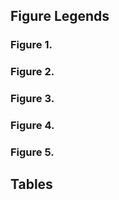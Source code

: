 ## Figure Legends

### **Figure 1.** 

### **Figure 2.** 

### **Figure 3.** 

### **Figure 4.** 

### **Figure 5.** 




## Tables

